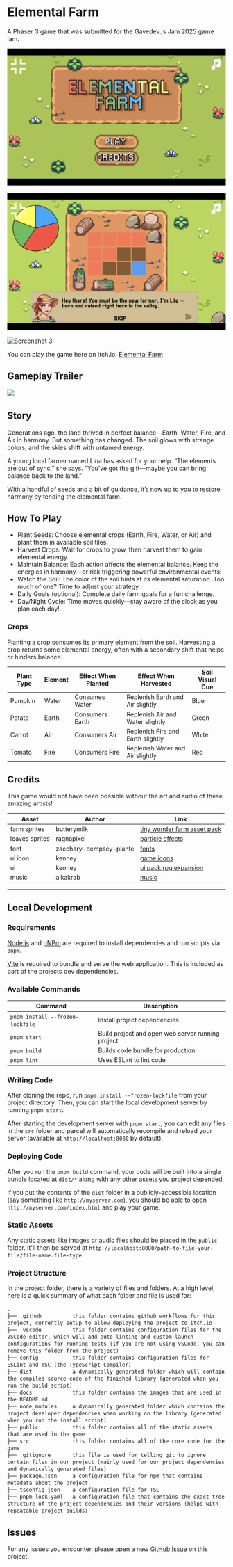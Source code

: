 # Elemental Farm

A Phaser 3 game that was submitted for the Gavedev.js Jam 2025 game jam.

![Screenshot 1](/docs/screenshot1.png?raw=true 'Screenshot 1')

![Screenshot 2](/docs/screenshot2.png?raw=true 'Screenshot 2')

![Screenshot 3](/docs/screenshot5.png?raw=true 'Screenshot 3')

You can play the game here on Itch.io: [Elemental Farm](https://galemius.itch.io/elemental-farm)

## Gameplay Trailer

[<img src="https://i.ytimg.com/vi/-nPV9iv2Dmc/hqdefault.jpg">](https://youtu.be/-nPV9iv2Dmc "Elemental Farm Gameplay Trailer")

## Story

Generations ago, the land thrived in perfect balance—Earth, Water, Fire, and Air in harmony. But something has changed. The soil glows with strange colors, and the skies shift with untamed energy.

A young local farmer named Lina has asked for your help. “The elements are out of sync,” she says. “You’ve got the gift—maybe you can bring balance back to the land.”

With a handful of seeds and a bit of guidance, it’s now up to you to restore harmony by tending the elemental farm.

## How To Play

* Plant Seeds: Choose elemental crops (Earth, Fire, Water, or Air) and plant them in available soil tiles.
* Harvest Crops: Wait for crops to grow, then harvest them to gain elemental energy.
* Maintain Balance: Each action affects the elemental balance. Keep the energies in harmony—or risk triggering powerful environmental events!
* Watch the Soil: The color of the soil hints at its elemental saturation. Too much of one? Time to adjust your strategy.
* Daily Goals (optional): Complete daily farm goals for a fun challenge.
* Day/Night Cycle: Time moves quickly—stay aware of the clock as you plan each day!

### Crops

Planting a crop consumes its primary element from the soil. Harvesting a crop returns some elemental energy, often with a secondary shift that helps or hinders balance.

| Plant Type | Element | Effect When Planted | Effect When Harvested | Soil Visual Cue |
| --- | --- | --- | --- | --- |
| Pumpkin | Water | Consumes Water | Replenish Earth and Air slightly | Blue |
| Potato | Earth | Consumers Earth | Replenish Air and Water slightly | Green |
| Carrot | Air | Consumers Air | Replenish Fire and Earth slightly | White |
| Tomato | Fire | Consumers Fire | Replenish Water and Air slightly | Red |

## Credits

This game would not have been possible without the art and audio of these amazing artists!

| Asset | Author | Link |
| ------| ------ | ---- |
| farm sprites | butterymilk | [tiny wonder farm asset pack](https://butterymilk.itch.io/tiny-wonder-farm-asset-pack) |
| leaves sprites | ragnapixel | [particle effects](https://ragnapixel.itch.io/particle-fxe) |
| font | zacchary-dempsey-plante | [fonts](https://www.dafont.com/pixellari.font) |
| ui icon | kenney | [game icons](https://kenney.nl/assets/game-icons) |
| ui | kenney | [ui pack rpg expansion](https://kenney.nl/assets/ui-pack-rpg-expansion) |
| music | alkakrab | [music](https://alkakrab.itch.io/free-10-rpg-game-ambient-tracks-music-pack-no-copyright) |

---

## Local Development

### Requirements

[Node.js](https://nodejs.org) and [pNPm](https://pnpm.io/) are required to install dependencies and run scripts via `pnpm`.

[Vite](https://vitejs.dev/) is required to bundle and serve the web application. This is included as part of the projects dev dependencies.

### Available Commands

| Command | Description |
|---------|-------------|
| `pnpm install --frozen-lockfile` | Install project dependencies |
| `pnpm start` | Build project and open web server running project |
| `pnpm build` | Builds code bundle for production |
| `pnpm lint` | Uses ESLint to lint code |

### Writing Code

After cloning the repo, run `pnpm install --frozen-lockfile` from your project directory. Then, you can start the local development
server by running `pnpm start`.

After starting the development server with `pnpm start`, you can edit any files in the `src` folder
and parcel will automatically recompile and reload your server (available at `http://localhost:8080`
by default).

### Deploying Code

After you run the `pnpm build` command, your code will be built into a single bundle located at
`dist/*` along with any other assets you project depended.

If you put the contents of the `dist` folder in a publicly-accessible location (say something like `http://myserver.com`),
you should be able to open `http://myserver.com/index.html` and play your game.

### Static Assets

Any static assets like images or audio files should be placed in the `public` folder. It'll then be served at `http://localhost:8080/path-to-file-your-file/file-name.file-type`.

### Project Structure

In the project folder, there is a variety of files and folders. At a high level, here is a quick summary of what each folder and file is used for:

```
.
├── .github          this folder contains github workflows for this project, currently setup to allow deploying the project to itch.io
├── .vscode          this folder contains configuration files for the VSCode editor, which will add auto linting and custom launch configurations for running tests (if you are not using VSCode, you can remove this folder from the project)
├── config           this folder contains configuration files for ESLint and TSC (the TypeScript Compiler)
├── dist             a dynamically generated folder which will contain the compiled source code of the finished library (generated when you run the build script)
├── docs             this folder contains the images that are used in the README.md
├── node_modules     a dynamically generated folder which contains the project developer dependencies when working on the library (generated when you run the install script)
├── public           this folder contains all of the static assets that are used in the game
├── src              this folder contains all of the core code for the game
├── .gitignore       this file is used for telling git to ignore certain files in our project (mainly used for our project dependencies and dynamically generated files)
├── package.json     a configuration file for npm that contains metadata about the project
├── tsconfig.json    a configuration file for TSC
├── pnpm-lock.yaml   a configuration file that contains the exact tree structure of the project dependencies and their versions (helps with repeatable project builds)
```

## Issues

For any issues you encounter, please open a new [GitHub Issue](https://github.com/devshareacademy/elemental-farm/issues) on this project.
